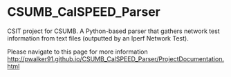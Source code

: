 # CSUMB_CalSPEED_Parser
CSIT project for CSUMB. A Python-based parser that gathers network test information from text files (outputted by an Iperf Network Test).

Please navigate to this page for more information
http://pwalker91.github.io/CSUMB_CalSPEED_Parser/ProjectDocumentation.html
